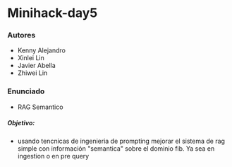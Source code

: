 # Minihack-day5


### Autores 

- Kenny Alejandro
- Xinlei Lin
- Javier Abella
- Zhiwei Lin

### Enunciado
- RAG Semantico

##### Objetivo:
- usando tencnicas de ingenieria de prompting mejorar el sistema de rag simple con información "semantica" sobre el dominio fib. Ya sea en ingestion o en pre query
